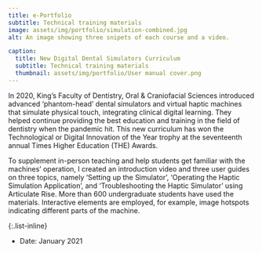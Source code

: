 ```yaml
---
title: e-Portfolio
subtitle: Technical training materials
image: assets/img/portfolio/simulation-combined.jpg
alt: An image showing three snipets of each course and a video.

caption:
  title: New Digital Dental Simulators Curriculum
  subtitle: Technical training materials
  thumbnail: assets/img/portfolio/User manual cover.png
---
```

In 2020, King’s Faculty of Dentistry, Oral & Craniofacial Sciences introduced advanced ‘phantom-head’ dental simulators and virtual haptic machines that simulate physical touch, integrating clinical digital learning. They helped continue providing the best education and training in the field of dentistry when the pandemic hit. This new curriculum has won the Technological or Digital Innovation of the Year trophy at the seventeenth annual Times Higher Education (THE) Awards.

To supplement in-person teaching and help students get familiar with the machines’ operation, I created an introduction video and three user guides on three topics, namely ‘Setting up the Simulator’, ‘Operating the Haptic Simulation Application’, and ‘Troubleshooting the Haptic Simulator’ using Articulate Rise. More than 600 undergraduate students have used the materials. Interactive elements are employed, for example, image hotspots indicating different parts of the machine.


{:.list-inline}
- Date: January 2021
